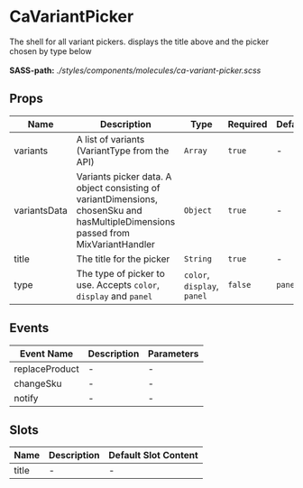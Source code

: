# CaVariantPicker

The shell for all variant pickers. displays the title above and the picker chosen by type below<br><br> **SASS-path:** _./styles/components/molecules/ca-variant-picker.scss_

## Props

<!-- @vuese:CaVariantPicker:props:start -->
|Name|Description|Type|Required|Default|
|---|---|---|---|---|
|variants|A list of variants (VariantType from the API)|`Array`|`true`|-|
|variantsData|Variants picker data. A object consisting of variantDimensions, chosenSku and hasMultipleDimensions passed from MixVariantHandler|`Object`|`true`|-|
|title|The title for the picker|`String`|`true`|-|
|type|The type of picker to use. Accepts `color`, `display` and `panel`|`color`, `display`, `panel`|`false`|`panel`|

<!-- @vuese:CaVariantPicker:props:end -->


## Events

<!-- @vuese:CaVariantPicker:events:start -->
|Event Name|Description|Parameters|
|---|---|---|
|replaceProduct|-|-|
|changeSku|-|-|
|notify|-|-|

<!-- @vuese:CaVariantPicker:events:end -->


## Slots

<!-- @vuese:CaVariantPicker:slots:start -->
|Name|Description|Default Slot Content|
|---|---|---|
|title|-|-|

<!-- @vuese:CaVariantPicker:slots:end -->


